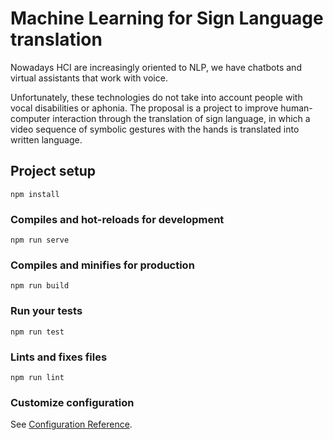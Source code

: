 # Machine Learning for Sign Language translation
Nowadays HCI are increasingly oriented to NLP, we have chatbots and virtual assistants that work with voice.

Unfortunately, these technologies do not take into account people with vocal disabilities or aphonia.
The proposal is a project to improve human-computer interaction through the translation of sign language, in which a video sequence of symbolic gestures with the hands is translated into written language.


## Project setup
```
npm install
```

### Compiles and hot-reloads for development
```
npm run serve
```

### Compiles and minifies for production
```
npm run build
```

### Run your tests
```
npm run test
```

### Lints and fixes files
```
npm run lint
```

### Customize configuration
See [Configuration Reference](https://cli.vuejs.org/config/).
